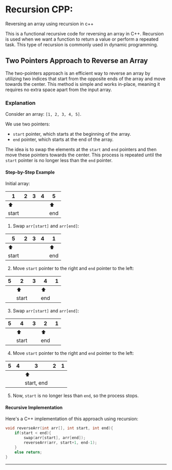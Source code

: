 
# Recursion CPP:

Reversing an array using recursion in c++

This is a functional recursive code for reversing an array in C++. Recursion is used when we want a function to return a value or perform a repeated task. This type of recursion is commonly used in dynamic programming.

## Two Pointers Approach to Reverse an Array

The two-pointers approach is an efficient way to reverse an array by utilizing two indices that start from the opposite ends of the array and move towards the center. This method is simple and works in-place, meaning it requires no extra space apart from the input array.

### Explanation

Consider an array: `[1, 2, 3, 4, 5]`.

We use two pointers:
- `start` pointer, which starts at the beginning of the array.
- `end` pointer, which starts at the end of the array.

The idea is to swap the elements at the `start` and `end` pointers and then move these pointers towards the center. This process is repeated until the `start` pointer is no longer less than the `end` pointer.

#### Step-by-Step Example

Initial array:

|1|2|3|4|5|
|--|--|--|--|--|
| ⬆ |  |  |  | ⬆ |
|start| |  |  | end|

1. Swap `arr[start]` and `arr[end]`:

|5|2|3|4|1|
|--|--|--|--|--|
| ⬆ |  |  |  | ⬆ |
|start| |  |  | end|

2. Move `start` pointer to the right and `end` pointer to the left:

|5|2|3|4|1|
|--|--|--|--|--|
|   | ⬆ |  | ⬆ |   |
|   |start|  |end|   |

3. Swap `arr[start]` and `arr[end]`:

|5|4|3|2|1|
|--|--|--|--|--|
|   | ⬆ |  | ⬆ |   |
|   |start|  |end|   |

4. Move `start` pointer to the right and `end` pointer to the left:

|5|4|3|2|1|
|--|--|--|--|--|
|   |   | ⬆ |   |   |
|   |   |start, end|   |   |

5. Now, `start` is no longer less than `end`, so the process stops.

#### Recursive Implementation

Here's a C++ implementation of this approach using recursion:

```cpp
void reverseArr(int arr[], int start, int end){
    if(start < end){
        swap(arr[start], arr[end]);
        reverseArr(arr, start+1, end-1);
    }
    else return;
}
```

***


